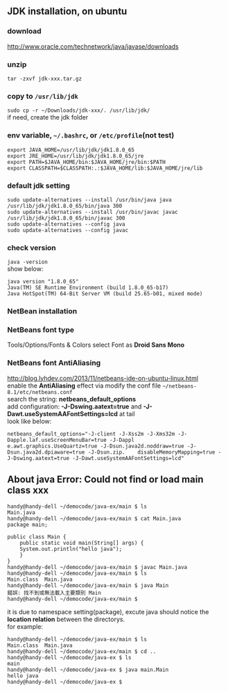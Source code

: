 ## JDK installation, on ubuntu


### download
http://www.oracle.com/technetwork/java/javase/downloads


### unzip
`tar -zxvf jdk-xxx.tar.gz`  


### copy to `/usr/lib/jdk`
`sudo cp -r ~/Downloads/jdk-xxx/. /usr/lib/jdk/`  
if need, create the jdk folder


### env variable, `~/.bashrc`, or  `/etc/profile`(not test)
```
export JAVA_HOME=/usr/lib/jdk/jdk1.8.0_65
export JRE_HOME=/usr/lib/jdk/jdk1.8.0_65/jre
export PATH=$JAVA_HOME/bin:$JAVA_HOME/jre/bin:$PATH
export CLASSPATH=$CLASSPATH:.:$JAVA_HOME/lib:$JAVA_HOME/jre/lib
```

### default jdk setting
```
sudo update-alternatives --install /usr/bin/java java /usr/lib/jdk/jdk1.8.0_65/bin/java 300
sudo update-alternatives --install /usr/bin/javac javac /usr/lib/jdk/jdk1.8.0_65/bin/javac 300
sudo update-alternatives --config java
sudo update-alternatives --config javac
```

### check version
`java -version`  
show below:
```
java version "1.8.0_65"
Java(TM) SE Runtime Environment (build 1.8.0_65-b17)
Java HotSpot(TM) 64-Bit Server VM (build 25.65-b01, mixed mode)
```

### NetBean installation


### NetBeans font type  
Tools/Options/Fonts & Colors
select Font as **Droid Sans Mono**


### NetBeans font AntiAliasing
http://blog.lyhdev.com/2013/11/netbeans-ide-on-ubuntu-linux.html  
enable the **AntiAliasing** effect via modify the conf   file `~/netbeans-8.1/etc/netbeans.conf`  
search the string: **netbeans_default_options**  
add configuration: **-J-Dswing.aatext=true** and **-J-Dawt.useSystemAAFontSettings=lcd** at tail  
look like below:
```
netbeans_default_options="-J-client -J-Xss2m -J-Xms32m -J-Dapple.laf.useScreenMenuBar=true -J-Dappl    e.awt.graphics.UseQuartz=true -J-Dsun.java2d.noddraw=true -J-Dsun.java2d.dpiaware=true -J-Dsun.zip.    disableMemoryMapping=true -J-Dswing.aatext=true -J-Dawt.useSystemAAFontSettings=lcd"
```

## About java Error: Could not find or load main class xxx

	handy@handy-dell ~/democode/java-ex/main $ ls
	Main.java
	handy@handy-dell ~/democode/java-ex/main $ cat Main.java
	package main;

	public class Main {
	    public static void main(String[] args) {
		System.out.println("hello java");
	    }
	}
	handy@handy-dell ~/democode/java-ex/main $ javac Main.java
	handy@handy-dell ~/democode/java-ex/main $ ls
	Main.class  Main.java
	handy@handy-dell ~/democode/java-ex/main $ java Main
	錯誤: 找不到或無法載入主要類別 Main
	handy@handy-dell ~/democode/java-ex/main $

it is due to namespace setting(package), excute java should notice the **location relation** between the directorys.  
for example:


	handy@handy-dell ~/democode/java-ex/main $ ls
	Main.class  Main.java
	handy@handy-dell ~/democode/java-ex/main $ cd ..
	handy@handy-dell ~/democode/java-ex $ ls
	main
	handy@handy-dell ~/democode/java-ex $ java main.Main
	hello java
	handy@handy-dell ~/democode/java-ex $
